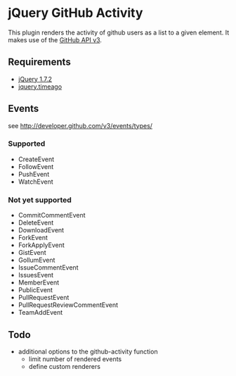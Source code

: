 # jQuery GitHub Activity

This plugin renders the activity of github users as a list to a given element. It makes use of the [GitHub API v3](http://developer.github.com/v3).

## Requirements

* [jQuery 1.7.2](https://github.com/jquery/jquery)
* [jquery.timeago](https://github.com/rmm5t/jquery-timeago)

## Events

see http://developer.github.com/v3/events/types/

### Supported

* CreateEvent
* FollowEvent
* PushEvent
* WatchEvent

### Not yet supported

* CommitCommentEvent
* DeleteEvent
* DownloadEvent
* ForkEvent
* ForkApplyEvent
* GistEvent
* GollumEvent
* IssueCommentEvent
* IssuesEvent
* MemberEvent
* PublicEvent
* PullRequestEvent
* PullRequestReviewCommentEvent
* TeamAddEvent

## Todo

* additional options to the github-activity function
  * limit number of rendered events
  * define custom renderers
	